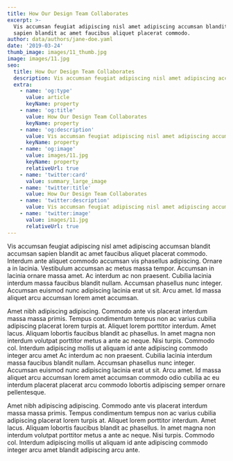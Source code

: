 ```yaml
---
title: How Our Design Team Collaborates
excerpt: >-
  Vis accumsan feugiat adipiscing nisl amet adipiscing accumsan blandit accumsan
  sapien blandit ac amet faucibus aliquet placerat commodo.
author: data/authors/jane-doe.yaml
date: '2019-03-24'
thumb_image: images/11_thumb.jpg
image: images/11.jpg
seo:
  title: How Our Design Team Collaborates
  description: Vis accumsan feugiat adipiscing nisl amet adipiscing accumsan.
  extra:
    - name: 'og:type'
      value: article
      keyName: property
    - name: 'og:title'
      value: How Our Design Team Collaborates
      keyName: property
    - name: 'og:description'
      value: Vis accumsan feugiat adipiscing nisl amet adipiscing accumsan.
      keyName: property
    - name: 'og:image'
      value: images/11.jpg
      keyName: property
      relativeUrl: true
    - name: 'twitter:card'
      value: summary_large_image
    - name: 'twitter:title'
      value: How Our Design Team Collaborates
    - name: 'twitter:description'
      value: Vis accumsan feugiat adipiscing nisl amet adipiscing accumsan.
    - name: 'twitter:image'
      value: images/11.jpg
      relativeUrl: true
---
```


Vis accumsan feugiat adipiscing nisl amet adipiscing accumsan blandit accumsan sapien blandit ac amet faucibus aliquet placerat commodo. Interdum ante aliquet commodo accumsan vis phasellus adipiscing. Ornare a in lacinia. Vestibulum accumsan ac metus massa tempor. Accumsan in lacinia ornare massa amet. Ac interdum ac non praesent. Cubilia lacinia interdum massa faucibus blandit nullam. Accumsan phasellus nunc integer. Accumsan euismod nunc adipiscing lacinia erat ut sit. Arcu amet. Id massa aliquet arcu accumsan lorem amet accumsan.

Amet nibh adipiscing adipiscing. Commodo ante vis placerat interdum massa massa primis. Tempus condimentum tempus non ac varius cubilia adipiscing placerat lorem turpis at. Aliquet lorem porttitor interdum. Amet lacus. Aliquam lobortis faucibus blandit ac phasellus. In amet magna non interdum volutpat porttitor metus a ante ac neque. Nisi turpis. Commodo col. Interdum adipiscing mollis ut aliquam id ante adipiscing commodo integer arcu amet Ac interdum ac non praesent. Cubilia lacinia interdum massa faucibus blandit nullam. Accumsan phasellus nunc integer. Accumsan euismod nunc adipiscing lacinia erat ut sit. Arcu amet. Id massa aliquet arcu accumsan lorem amet accumsan commodo odio cubilia ac eu interdum placerat placerat arcu commodo lobortis adipiscing semper ornare pellentesque.

Amet nibh adipiscing adipiscing. Commodo ante vis placerat interdum massa massa primis. Tempus condimentum tempus non ac varius cubilia adipiscing placerat lorem turpis at. Aliquet lorem porttitor interdum. Amet lacus. Aliquam lobortis faucibus blandit ac phasellus. In amet magna non interdum volutpat porttitor metus a ante ac neque. Nisi turpis. Commodo col. Interdum adipiscing mollis ut aliquam id ante adipiscing commodo integer arcu amet blandit adipiscing arcu ante.
